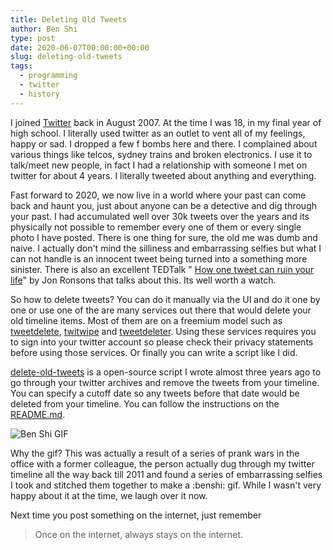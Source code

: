 ```yaml
---
title: Deleting Old Tweets
author: Ben Shi
type: post
date: 2020-06-07T00:00:00+00:00
slug: deleting-old-tweets
tags:
  - programming
  - twitter
  - history
---
```


I joined [Twitter](https://twitter.com/) back in August 2007. At the time I was 18, in my final year
of high school. I literally used twitter as an outlet to vent all of my feelings, happy or sad. I
dropped a few f bombs here and there. I complained about various things like telcos, sydney trains
and broken electronics. I use it to talk/meet new people, in fact I had a relationship with someone
I met on twitter for about 4 years. I literally tweeted about anything and everything.

Fast forward to 2020, we now live in a world where your past can come back and haunt you, just about
anyone can be a detective and dig through your past. I had accumulated well over 30k tweets over the
years and its physically not possible to remember every one of them or every single photo I have
posted. There is one thing for sure, the old me was dumb and naive. I actually don't mind the
silliness and embarrassing selfies but what I can not handle is an innocent tweet being turned into
a something more sinister. There is also an excellent TEDTalk "
[How one tweet can ruin your life](https://www.youtube.com/watch?v=wAIP6fI0NAI)" by Jon Ronsons that
talks about this. Its well worth a watch.

So how to delete tweets? You can do it manually via the UI and do it one by one or use one of the
are many services out there that would delete your old timeline items. Most of them are on a
freemium model such as [tweetdelete](https://tweetdelete.net/), [twitwipe](http://twitwipe.com/) and
[tweetdeleter](https://tweetdeleter.com/). Using these services requires you to sign into your
twitter account so please check their privacy statements before using those services. Or finally you
can write a script like I did.

[delete-old-tweets](https://github.com/hbish/delete-old-tweets) is a open-source script I wrote
almost three years ago to go through your twitter archives and remove the tweets from your timeline.
You can specify a cutoff date so any tweets before that date would be deleted from your timeline.
You can follow the instructions on the
[README.md](https://github.com/hbish/delete-old-tweets/blob/master/README.md).

![Ben Shi GIF](/media/benshi.gif)

Why the gif? This was actually a result of a series of prank wars in the office with a former
colleague, the person actually dug through my twitter timeline all the way back till 2011 and found
a series of embarrassing selfies I took and stitched them together to make a :benshi: gif. While I
wasn't very happy about it at the time, we laugh over it now.

Next time you post something on the internet, just remember

> Once on the internet, always stays on the internet.

